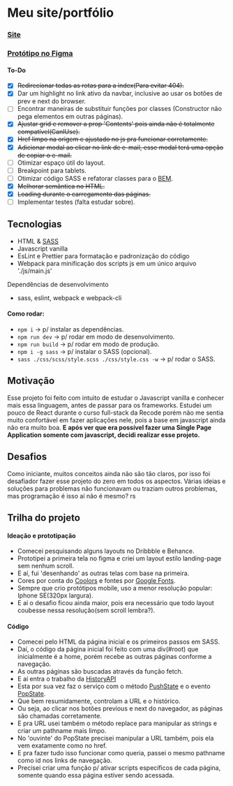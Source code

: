 #  Meu site/portfólio

### [Site](https://marcosadev.netlify.app/)
### [Protótipo no Figma](https://www.figma.com/file/FvFst2gKiNxcrc7grzCb3S/Portf%C3%B3lio)

#### To-Do
 - [x] ~~Redirecionar todas as rotas para a index(Para evitar 404).~~
 - [x] Dar um highlight no link ativo da navbar, inclusive ao usar os botões de prev e next do browser.
 - [ ] Encontrar maneiras de substituir funções por classes (Constructor não pega elementos em outras páginas).
 - [x] ~~Ajustar grid e remover a prop 'Contents' pois ainda não é totalmente compatível(CanIUse).~~
 - [x] ~~Href limpo na origem e ajustado no js pra funcionar corretamente.~~
 - [x] ~~Adicionar modal ao clicar no link de e-mail, esse modal terá uma opção de copiar o e-mail.~~
 - [ ] Otimizar espaço útil do layout.
 - [ ] Breakpoint para tablets.
 - [ ] Otimizar código SASS e refatorar classes para o [BEM](http://getbem.com/introduction/).
 - [x] ~~Melhorar semântica no HTML.~~
 - [x] ~~Loading durante o carregamento das páginas.~~
 - [ ] Implementar testes (falta estudar sobre).
 
 ## Tecnologias
 - HTML & [SASS](https://sass-lang.com/)
 - Javascript vanilla
 - EsLint e Prettier para formatação e padronização do código
 - Webpack para minificação dos scripts js em um único arquivo './js/main.js'

Dependências de desenvolvimento
- sass, eslint, webpack e webpack-cli

#### Como rodar:
- ```npm i``` → p/ instalar as dependências.
- ```npm run dev``` → p/ rodar em modo de desenvolvimento.
- ```npm run build``` → p/ rodar em modo de produção.
- ```npm i -g sass``` -> p/ instalar o SASS (opcional).
- ```sass ./css/scss/style.scss ./css/style.css -w``` -> p/ rodar o SASS.

## Motivação
Esse projeto foi feito com intuito de estudar o Javascript vanilla e conhecer mais essa linguagem, antes de passar para os frameworks. Estudei um pouco de React durante o curso full-stack da Recode porém não me sentia muito confortável em fazer aplicações nele, pois a base em javascript ainda não era muito boa. **E após ver que era possível fazer uma Single Page Application somente com javascript, decidi realizar esse projeto.**

## Desafios
Como iniciante, muitos conceitos ainda não são tão claros, por isso foi desafiador fazer esse projeto do zero em todos os aspectos.
Várias ideias e soluções para problemas não funcionavam ou traziam outros problemas, mas programação é isso aí não é mesmo? rs

##  Trilha do projeto

#### Ideação e prototipação
 - Comecei pesquisando alguns layouts no Dribbble e Behance.
 - Prototipei a primeira tela no figma e criei um layout estilo landing-page sem nenhum scroll.
 - E aí, fui 'desenhando' as outras telas com base na primeira.
 - Cores por conta do [Coolors](https://coolors.co/palettes) e fontes por [Google Fonts](https://fonts.google.com/).
 - Sempre que crio protótipos mobile, uso a menor resolução popular: Iphone SE(320px largura).
 - E ai o desafio ficou ainda maior, pois era necessário que todo layout coubesse nessa resolução(sem scroll lembra?).
 
 #### Código
 - Comecei pelo HTML da página inicial e os primeiros passos em SASS.
 - Daí, o código da página inicial foi feito com uma div(#root) que inicialmente é a home, porém recebe as outras páginas conforme a navegação.
 - As outras páginas são buscadas através da função fetch.
 - E aí entra o trabalho da [HistoryAPI](https://developer.mozilla.org/pt-BR/docs/Web/API/History_API)
 - Esta por sua vez faz o serviço com o método [PushState](https://developer.mozilla.org/pt-BR/docs/Web/API/History_API#o_m%C3%A9todo_pushstate%28%29) e o evento [PopState](https://developer.mozilla.org/pt-BR/docs/Web/API/History_API#o_evento_popstate).
 - Que bem resumidamente, controlam a URL e o histórico.
 - Ou seja, ao clicar nos botões previous e next do navegador, as páginas são chamadas corretamente.
 - E pra URL usei também o método replace para manipular as strings e criar um pathname mais limpo.
 - No 'ouvinte' do PopState precisei manipular a URL também, pois ela vem exatamente como no href.
 - E pra fazer tudo isso funcionar como queria, passei o mesmo pathname como id nos links de navegação.
 - Precisei criar uma função p/ ativar scripts específicos de cada página, somente quando essa página estiver sendo acessada.
